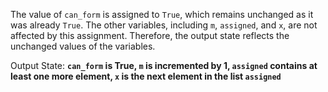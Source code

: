 The value of `can_form` is assigned to `True`, which remains unchanged as it was already `True`. The other variables, including `m`, `assigned`, and `x`, are not affected by this assignment. Therefore, the output state reflects the unchanged values of the variables.

Output State: **`can_form` is True, `m` is incremented by 1, `assigned` contains at least one more element, `x` is the next element in the list `assigned`**